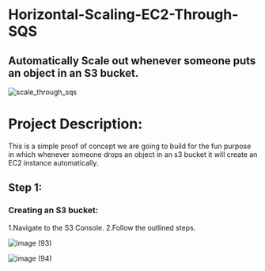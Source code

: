 # Horizontal-Scaling-EC2-Through-SQS
## Automatically Scale out whenever someone puts an object in an S3 bucket.

![scale_through_sqs](https://github.com/Pravnk57/Horizontal-Scaling-EC2-Through-SQS/assets/117705143/ba32871f-3f1f-42f6-be08-e1562c71a1ee)


# Project Description:
This is a simple proof of concept we are going to build for the fun purpose in which whenever someone drops an object in an s3 bucket it will create 
an EC2 instance automatically.

## Step 1: 
### Creating an S3 bucket:
1.Navigate to the S3 Console.
2.Follow the outlined steps.

![image (93)](https://github.com/Pravnk57/Horizontal-Scaling-EC2-Through-SQS/assets/117705143/d087d4b7-e61c-4084-815e-fccfcdc9627b)

![image (94)](https://github.com/Pravnk57/Horizontal-Scaling-EC2-Through-SQS/assets/117705143/00f1a725-adca-4408-bbcf-f14a9c67e6f6)


























































































